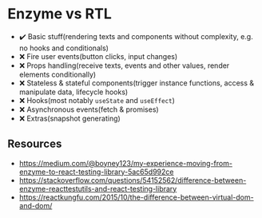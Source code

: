 # Enzyme vs RTL

- :heavy_check_mark: Basic stuff(rendering texts and components without complexity, e.g. no hooks and conditionals)
- :x: Fire user events(button clicks, input changes)
- :x: Props handling(receive texts, events and other values, render elements conditionally)
- :x: Stateless & stateful components(trigger instance functions, access & manipulate data, lifecycle hooks)
- :x: Hooks(most notably `useState` and `useEffect`)
- :x: Asynchronous events(fetch & promises)
- :x: Extras(snapshot generating)

## Resources

- https://medium.com/@boyney123/my-experience-moving-from-enzyme-to-react-testing-library-5ac65d992ce
- https://stackoverflow.com/questions/54152562/difference-between-enzyme-reacttestutils-and-react-testing-library
- https://reactkungfu.com/2015/10/the-difference-between-virtual-dom-and-dom/
